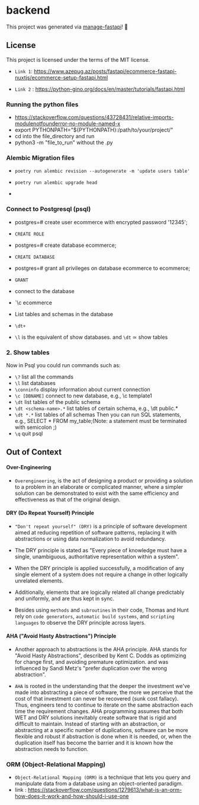 # backend

This project was generated via [manage-fastapi](https://ycd.github.io/manage-fastapi/)! :tada:

## License

This project is licensed under the terms of the MIT license.


- `Link 1`: https://www.azepug.az/posts/fastapi/ecommerce-fastapi-nuxtjs/ecommerce-setup-fastapi.html

- `Link 2` : https://python-gino.org/docs/en/master/tutorials/fastapi.html




### Running the python files

- https://stackoverflow.com/questions/43728431/relative-imports-modulenotfounderror-no-module-named-x
- export PYTHONPATH="${PYTHONPATH}:/path/to/your/project/"
- cd into the file_directory and run
- python3 -m "file_to_run" without the .py




### Alembic Migration files

- `poetry run alembic revision --autogenerate -m 'update users table'`

- `poetry run alembic upgrade head`

- 






### Connect to Postgresql (psql)

- postgres=# create user ecommerce with encrypted password '12345';
- `CREATE ROLE`

- postgres=# create database ecommerce;
- `CREATE DATABASE`

- postgres=# grant all privileges on database ecommerce to ecommerce;
- `GRANT`

- connect to the database
- `\c ecommerce

- List tables and schemas in the database
- `\dt+`

- `\l` is the equivalent of show databases. and `\dt` ≃ show tables

### 2. Show tables

Now in Psql you could run commands such as:

- `\?` list all the commands
- `\l` list databases
- `\conninfo` display information about current connection
- `\c [DBNAME]` connect to new database, e.g., \c template1
- `\dt` list tables of the public schema
- `\dt <schema-name>.*` list tables of certain schema, e.g., \dt public.*
- `\dt *.*` list tables of all schemas
Then you can run SQL statements, e.g., SELECT * FROM my_table;(Note: a statement must be terminated with semicolon ;)
- `\q` quit psql


















## Out of Context

#### Over-Engineering
- `Overengineering`, is the act of designing a product or providing a solution to a problem in an elaborate or complicated manner, where a simpler solution can be demonstrated to exist with the same efficiency and effectiveness as that of the original design.

#### DRY (Do Repeat Yourself) Principle
- `"Don't repeat yourself" (DRY)` is a principle of software development aimed at reducing repetition of software patterns, replacing it with abstractions or using data normalization to avoid redundancy.

- The DRY principle is stated as "Every piece of knowledge must have a single, unambiguous, authoritative representation within a system". 

- When the DRY principle is applied successfully, a modification of any single element of a system does not require a change in other logically unrelated elements.

- Additionally, elements that are logically related all change predictably and uniformly, and are thus kept in sync. 

- Besides using `methods` and `subroutines` in their code, Thomas and Hunt rely on `code generators`, `automatic build systems`, and `scripting languages` to observe the DRY principle across layers.


#### AHA ("Avoid Hasty Abstractions") Principle
- Another approach to abstractions is the AHA principle. AHA stands for "Avoid Hasty Abstractions", described by Kent C. Dodds as optimizing for change first, and avoiding premature optimization. and was influenced by Sandi Metz's "prefer duplication over the wrong abstraction".

- `AHA` is rooted in the understanding that the deeper the investment we've made into abstracting a piece of software, the more we perceive that the cost of that investment can never be recovered (sunk cost fallacy). Thus, engineers tend to continue to iterate on the same abstraction each time the requirement changes. AHA programming assumes that both WET and DRY solutions inevitably create software that is rigid and difficult to maintain. Instead of starting with an abstraction, or abstracting at a specific number of duplications, software can be more flexible and robust if abstraction is done when it is needed, or, when the duplication itself has become the barrier and it is known how the abstraction needs to function.


### ORM (Object-Relational Mapping)

- `Object-Relational Mapping (ORM)` is a technique that lets you query and manipulate data from a database using an object-oriented paradigm. 
- link : https://stackoverflow.com/questions/1279613/what-is-an-orm-how-does-it-work-and-how-should-i-use-one


